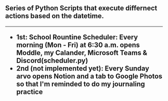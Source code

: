 <h2> Series of Python Scripts that execute differnect actions based on the datetime.
<hr>
<ul> 
<li> 1st: School Rountine Scheduler: Every morning (Mon - Fri) at 6:30 a.m. opens Moddle, my Calander, Microsoft Teams & Discord(scheduler.py)
<li> 2nd (not implemented yet): Every Sunday arvo opens Notion and a tab to Google Photos so that I'm reminded to do my journaling practice
